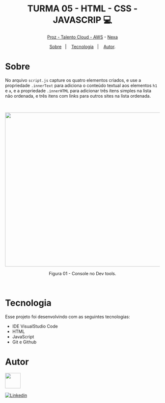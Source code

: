 <h1 align="center"> TURMA 05 -  HTML - CSS - JAVASCRIP 💻 </h1>

<p align="center"> <a href="https://prozeducacao.com.br/" target="_blank">Proz - Talento Cloud - </a><a href="https://aws.amazon.com/pt/" target="_blank">AWS</a> - <a href="https://www.nexaresources.com/" target="_blank">Nexa</a> </p>

<p align="center">
<a href="#sobre">Sobre</a>&nbsp;&nbsp;&nbsp|&nbsp;&nbsp;&nbsp;
<a href="#tecnologia">Tecnologia</a>&nbsp;&nbsp;&nbsp|&nbsp;&nbsp;&nbsp;
<a href="#autor">Autor</a>.</p>

# Sobre

No arquivo `script.js` capture os quatro elementos criados, e use a propriedade `.innerText` para adiciona o conteúdo textual aos elementos `h1` e `a`, e a propriedade `.innerHTML` para adicionar três itens simples na lista não ordenada, e três itens com links para outros sites na lista ordenada.


<br>
<p align="center">
<img src="https://github.com/Daniela2319/proz-talento-cloud-aws-nexa/assets/106537496/467c4998-846f-4f7f-b619-04d4aec76ada" height="500" width="600">
  <br>

 </p>
 <p align="center">
    Figura 01 - Console no Dev tools.
 </p>
<br>
 </p>
 


# Tecnologia

Esse projeto foi desenvolvindo com as seguintes tecnologias:

- IDE VisualStudio Code
- HTML
- JavaScript
- Git e Github

# Autor

<img src="https://github.com/Daniela2319/proz-talento-cloud-aws-nexa/assets/106537496/5cc8a2d8-32a6-4764-a37a-b91588041b1a" height="50" width="50">

[![Linkedin](https://img.shields.io/badge/DANIELA-0077B5?style=for-the-badge&logo=linkedin&logoColor=white)](https://www.linkedin.com/in/daniela-velter-231485f/)
